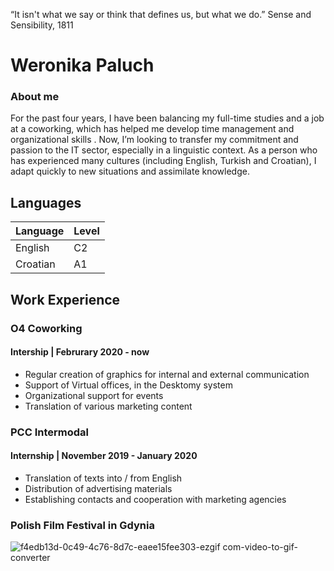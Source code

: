 
“It isn't what we say or think that defines us, but what we do.”
                                  Sense and Sensibility, 1811

# Weronika Paluch


### About me
For the past four years, I have been balancing my full-time studies and a job at a coworking, which has helped me develop time management and organizational skills . Now, I’m looking  to transfer my commitment and passion to the IT sector, especially in a linguistic context.  As a person who has experienced many cultures (including English, Turkish and Croatian), I adapt quickly to new situations and assimilate knowledge.

## Languages 
| Language | Level | 
|----------|----------|
| English    | C2   | 
| Croatian   | A1   | 

## Work Experience
### O4 Coworking
#### Intership | Februrary 2020 - now
- Regular creation of graphics for internal and external communication
- Support of Virtual offices, in the Desktomy system
- Organizational support for events 
- Translation of various marketing content
### PCC Intermodal
#### Internship | November  2019 - January 2020
- Translation of texts into / from English
- Distribution of advertising materials
- Establishing contacts and cooperation with marketing agencies
### Polish Film Festival in Gdynia

![f4edb13d-0c49-4c76-8d7c-eaee15fee303-ezgif com-video-to-gif-converter](https://github.com/weronikapaluch/weronikapaluch.github.io/assets/161241293/d5fe36a5-67c0-43f0-bb47-c375ffecc1a8)

